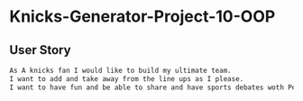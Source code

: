 # Knicks-Generator-Project-10-OOP

## User Story

```md
As A knicks fan I would like to build my ultimate team.
I want to add and take away from the line ups as I please.
I want to have fun and be able to share and have sports debates woth Peers.
```

